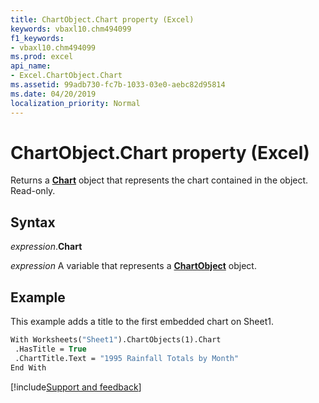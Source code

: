 ```yaml
---
title: ChartObject.Chart property (Excel)
keywords: vbaxl10.chm494099
f1_keywords:
- vbaxl10.chm494099
ms.prod: excel
api_name:
- Excel.ChartObject.Chart
ms.assetid: 99adb730-fc7b-1033-03e0-aebc82d95814
ms.date: 04/20/2019
localization_priority: Normal
---
```



# ChartObject.Chart property (Excel)

Returns a **[Chart](Excel.Chart(object).md)** object that represents the chart contained in the object. Read-only.


## Syntax

_expression_.**Chart**

_expression_ A variable that represents a **[ChartObject](Excel.ChartObject.md)** object.


## Example

This example adds a title to the first embedded chart on Sheet1.

```vb
With Worksheets("Sheet1").ChartObjects(1).Chart 
 .HasTitle = True 
 .ChartTitle.Text = "1995 Rainfall Totals by Month" 
End With
```




[!include[Support and feedback](~/includes/feedback-boilerplate.md)]